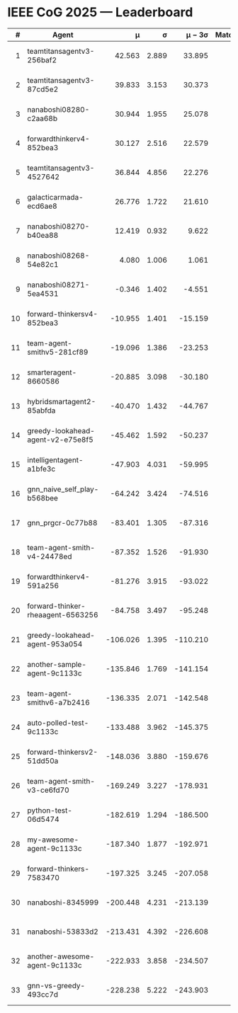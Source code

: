 # IEEE CoG 2025 — Leaderboard

| # | Agent | μ | σ | μ − 3σ | Matches | Updated |
|---:|---|---:|---:|---:|---:|---|
| 1 | teamtitansagentv3-256baf2 | 42.563 | 2.889 | 33.895 | 500 | 2025-09-01 00:56 |
| 2 | teamtitansagentv3-87cd5e2 | 39.833 | 3.153 | 30.373 | 520 | 2025-09-01 00:56 |
| 3 | nanaboshi08280-c2aa68b | 30.944 | 1.955 | 25.078 | 620 | 2025-09-01 00:56 |
| 4 | forwardthinkerv4-852bea3 | 30.127 | 2.516 | 22.579 | 526 | 2025-09-01 00:56 |
| 5 | teamtitansagentv3-4527642 | 36.844 | 4.856 | 22.276 | 440 | 2025-09-01 00:56 |
| 6 | galacticarmada-ecd6ae8 | 26.776 | 1.722 | 21.610 | 600 | 2025-09-01 00:56 |
| 7 | nanaboshi08270-b40ea88 | 12.419 | 0.932 | 9.622 | 600 | 2025-09-01 00:56 |
| 8 | nanaboshi08268-54e82c1 | 4.080 | 1.006 | 1.061 | 820 | 2025-09-01 00:56 |
| 9 | nanaboshi08271-5ea4531 | -0.346 | 1.402 | -4.551 | 540 | 2025-09-01 00:56 |
| 10 | forward-thinkersv4-852bea3 | -10.955 | 1.401 | -15.159 | 340 | 2025-09-01 00:56 |
| 11 | team-agent-smithv5-281cf89 | -19.096 | 1.386 | -23.253 | 680 | 2025-09-01 00:56 |
| 12 | smarteragent-8660586 | -20.885 | 3.098 | -30.180 | 485 | 2025-09-01 00:56 |
| 13 | hybridsmartagent2-85abfda | -40.470 | 1.432 | -44.767 | 427 | 2025-09-01 00:56 |
| 14 | greedy-lookahead-agent-v2-e75e8f5 | -45.462 | 1.592 | -50.237 | 660 | 2025-09-01 00:56 |
| 15 | intelligentagent-a1bfe3c | -47.903 | 4.031 | -59.995 | 506 | 2025-09-01 00:56 |
| 16 | gnn_naive_self_play-b568bee | -64.242 | 3.424 | -74.516 | 260 | 2025-09-01 00:56 |
| 17 | gnn_prgcr-0c77b88 | -83.401 | 1.305 | -87.316 | 580 | 2025-09-01 00:56 |
| 18 | team-agent-smith-v4-24478ed | -87.352 | 1.526 | -91.930 | 540 | 2025-09-01 00:56 |
| 19 | forwardthinkerv4-591a256 | -81.276 | 3.915 | -93.022 | 400 | 2025-09-01 00:56 |
| 20 | forward-thinker-rheaagent-6563256 | -84.758 | 3.497 | -95.248 | 580 | 2025-09-01 00:56 |
| 21 | greedy-lookahead-agent-953a054 | -106.026 | 1.395 | -110.210 | 580 | 2025-09-01 00:56 |
| 22 | another-sample-agent-9c1133c | -135.846 | 1.769 | -141.154 | 520 | 2025-09-01 00:56 |
| 23 | team-agent-smithv6-a7b2416 | -136.335 | 2.071 | -142.548 | 600 | 2025-09-01 00:56 |
| 24 | auto-polled-test-9c1133c | -133.488 | 3.962 | -145.375 | 780 | 2025-09-01 00:56 |
| 25 | forward-thinkersv2-51dd50a | -148.036 | 3.880 | -159.676 | 360 | 2025-09-01 00:56 |
| 26 | team-agent-smith-v3-ce6fd70 | -169.249 | 3.227 | -178.931 | 460 | 2025-09-01 00:56 |
| 27 | python-test-06d5474 | -182.619 | 1.294 | -186.500 | 500 | 2025-09-01 00:56 |
| 28 | my-awesome-agent-9c1133c | -187.340 | 1.877 | -192.971 | 540 | 2025-09-01 00:56 |
| 29 | forward-thinkers-7583470 | -197.325 | 3.245 | -207.058 | 520 | 2025-09-01 00:56 |
| 30 | nanaboshi-8345999 | -200.448 | 4.231 | -213.139 | 480 | 2025-09-01 00:56 |
| 31 | nanaboshi-53833d2 | -213.431 | 4.392 | -226.608 | 560 | 2025-09-01 00:56 |
| 32 | another-awesome-agent-9c1133c | -222.933 | 3.858 | -234.507 | 740 | 2025-09-01 00:56 |
| 33 | gnn-vs-greedy-493cc7d | -228.238 | 5.222 | -243.903 | 640 | 2025-09-01 00:56 |
